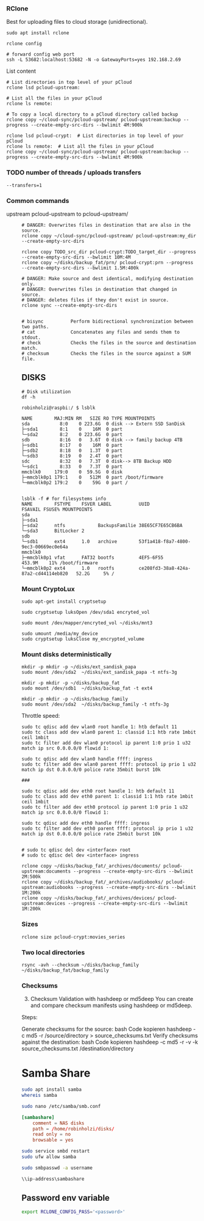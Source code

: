 ### RClone

Best for uploading files to cloud storage (unidirectional).

```shell
sudo apt install rclone

rclone config

# forward config web port
ssh -L 53682:localhost:53682 -N -o GatewayPorts=yes 192.168.2.69
```

List content

```shell
# List directories in top level of your pCloud
rclone lsd pcloud-upstream:

# List all the files in your pCloud
rclone ls remote:

# To copy a local directory to a pCloud directory called backup
rclone copy ~/cloud-sync/pcloud-upstream/ pcloud-upstream:backup --progress --create-empty-src-dirs --bwlimit 4M:900k
```

```shell
rclone lsd pcloud-crypt:  # List directories in top level of your pCloud
rclone ls remote:  # List all the files in your pCloud
rclone copy ~/cloud-sync/pcloud-upstream/ pcloud-upstream:backup --progress --create-empty-src-dirs --bwlimit 4M:900k
```

### TODO number of threads / uploads transfers

```shell
--transfers=1
```

### Common commands

upstream pcloud-upstream to pcloud-upstream/<DIR>

```shell
# DANGER: Overwrites files in destination that are also in the source.
rclone copy ~/cloud-sync/pcloud-upstream/ pcloud-upstream:my_dir --create-empty-src-dirs

rclone copy TODO_src_dir pcloud-crypt:TODO_target_dir --progress --create-empty-src-dirs --bwlimit 10M:4M
rclone copy ~/disks/backup_fat/prn/ pcloud-crypt:prn --progress --create-empty-src-dirs --bwlimit 1.5M:400k
```

```shell
# DANGER: Make source and dest identical, modifying destination only.
# DANGER: Overwrites files in destination that changed in source.
# DANGER: deletes files if they don't exist in source.
rclone sync --create-empty-src-dirs


# bisync          Perform bidirectional synchronization between two paths.
# cat             Concatenates any files and sends them to stdout.
# check           Checks the files in the source and destination match.
# checksum        Checks the files in the source against a SUM file.
```

## DISKS

```shell
# Disk utilization
df -h
```

```shell
robinholzi@raspbi:/ $ lsblk

NAME        MAJ:MIN RM   SIZE RO TYPE MOUNTPOINTS
sda           8:0    0 223.6G  0 disk --> Extern SSD SanDisk
├─sda1        8:1    0    16M  0 part
└─sda2        8:2    0 223.6G  0 part
sdb           8:16   0   3.6T  0 disk --> family backup 4TB
├─sdb1        8:17   0    16M  0 part
├─sdb2        8:18   0   1.3T  0 part
└─sdb3        8:19   0   2.4T  0 part
sdc           8:32   0   7.3T  0 disk--> 8TB Backup HDD
└─sdc1        8:33   0   7.3T  0 part
mmcblk0     179:0    0  59.5G  0 disk
├─mmcblk0p1 179:1    0   512M  0 part /boot/firmware
└─mmcblk0p2 179:2    0    59G  0 part /


lsblk -f # for filesystems info
NAME        FSTYPE    FSVER LABEL          UUID                                 FSAVAIL FSUSE% MOUNTPOINTS
sda
├─sda1
├─sda2      ntfs            BackupsFamilie 38E65CF7E65CB6BA
└─sda3      BitLocker 2
sdb
└─sdb1      ext4      1.0   archive        53f1a418-f8a7-4800-9ec3-00669ec0e64a
mmcblk0
├─mmcblk0p1 vfat      FAT32 bootfs         4EF5-6F55                             453.9M    11% /boot/firmware
└─mmcblk0p2 ext4      1.0   rootfs         ce208fd3-38a8-424a-87a2-cd44114eb820   52.2G     5% /
```

### Mount CryptoLux

```shell
sudo apt-get install cryptsetup

sudo cryptsetup luksOpen /dev/sda1 encryted_vol

sudo mount /dev/mapper/encryted_vol ~/disks/mnt3

sudo umount /media/my_device
sudo cryptsetup luksClose my_encrypted_volume

```

### Mount disks deterministically

```shell
mkdir -p mkdir -p ~/disks/ext_sandisk_papa
sudo mount /dev/sda2  ~/disks/ext_sandisk_papa -t ntfs-3g

mkdir -p mkdir -p ~/disks/backup_fat
sudo mount /dev/sdb1  ~/disks/backup_fat -t ext4

mkdir -p mkdir -p ~/disks/backup_family
sudo mount /dev/sda2  ~/disks/backup_family -t ntfs-3g
```

Throttle speed:

```shell
sudo tc qdisc add dev wlan0 root handle 1: htb default 11
sudo tc class add dev wlan0 parent 1: classid 1:1 htb rate 1mbit ceil 1mbit
sudo tc filter add dev wlan0 protocol ip parent 1:0 prio 1 u32 match ip src 0.0.0.0/0 flowid 1:

sudo tc qdisc add dev wlan0 handle ffff: ingress
sudo tc filter add dev wlan0 parent ffff: protocol ip prio 1 u32 match ip dst 0.0.0.0/0 police rate 35mbit burst 10k

###

sudo tc qdisc add dev eth0 root handle 1: htb default 11
sudo tc class add dev eth0 parent 1: classid 1:1 htb rate 1mbit ceil 1mbit
sudo tc filter add dev eth0 protocol ip parent 1:0 prio 1 u32 match ip src 0.0.0.0/0 flowid 1:

sudo tc qdisc add dev eth0 handle ffff: ingress
sudo tc filter add dev eth0 parent ffff: protocol ip prio 1 u32 match ip dst 0.0.0.0/0 police rate 25mbit burst 10k


# sudo tc qdisc del dev <interface> root
# sudo tc qdisc del dev <interface> ingress
```

```shell
rclone copy ~/disks/backup_fat/_archives/documents/ pcloud-upstream:documents --progress --create-empty-src-dirs --bwlimit 2M:500k
rclone copy ~/disks/backup_fat/_archives/audiobooks/ pcloud-upstream:audiobooks --progress --create-empty-src-dirs --bwlimit 1M:200k
rclone copy ~/disks/backup_fat/_archives/devices/ pcloud-upstream:devices --progress --create-empty-src-dirs --bwlimit 1M:200k
```

<!--  -->
<!-- rclone copy ~/disks/backup_fat/_archives/videos/ pcloud-upstream:videos --progress --create-empty-src-dirs --bwlimit 1M:1M -->
<!-- rclone copy ~/disks/backup_fat/_archives/movies_series/ pcloud-crypt:movies_series --progress --create-empty-src-dirs --bwlimit 3M:300k -->

### Sizes

```shell
rclone size pcloud-crypt:movies_series
```

### Two local directories

```shell
rsync -avh --checksum ~/disks/backup_family ~/disks/backup_fat/backup_family
```

### Checksums

3. Checksum Validation with hashdeep or md5deep
   You can create and compare checksum manifests using hashdeep or md5deep.

Steps:

Generate checksums for the source:
bash
Code kopieren
hashdeep -c md5 -r /source/directory > source_checksums.txt
Verify checksums against the destination:
bash
Code kopieren
hashdeep -c md5 -r -v -k source_checksums.txt /destination/directory

# Samba Share

```bash
sudo apt install samba
whereis samba

sudo nano /etc/samba/smb.conf
```

```toml
[sambashare]
    comment = NAS disks
    path = /home/robinholzi/disks/
    read only = no
    browsable = yes
```

```bash
sudo service smbd restart
sudo ufw allow samba

sudo smbpasswd -a username

\\ip-address\sambashare

```

## Password env variable

```bash
export RCLONE_CONFIG_PASS='<password>'
```
